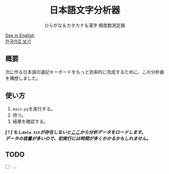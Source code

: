 <h1 align="center" style="font-family: Georgia">日本語文字分析器</h1>
<p align="center" style="font-family: Verdana">ひらがな＆カタカナ＆漢字 頻度数測定器</p>

[See in English](../README.md)\
[한국어로 보기](README_ko.md)


## 概要
次に作る日本語の速記キーボードをもっと効率的に完成するために、この分析器を構想しました。

## 使い方
1. `main.py`を実行する。
2. 待つ。
3. 結果を確認する。

_**[ ! ] もし`data.txt`が存在しないと[ここ](https://huggingface.co/datasets/izumi-lab/llm-japanese-dataset)から分析データをロードします。\
データの容量が多いので、初実行には時間が多くかかるかもしれません。**_


## TODO
- [ ] ...